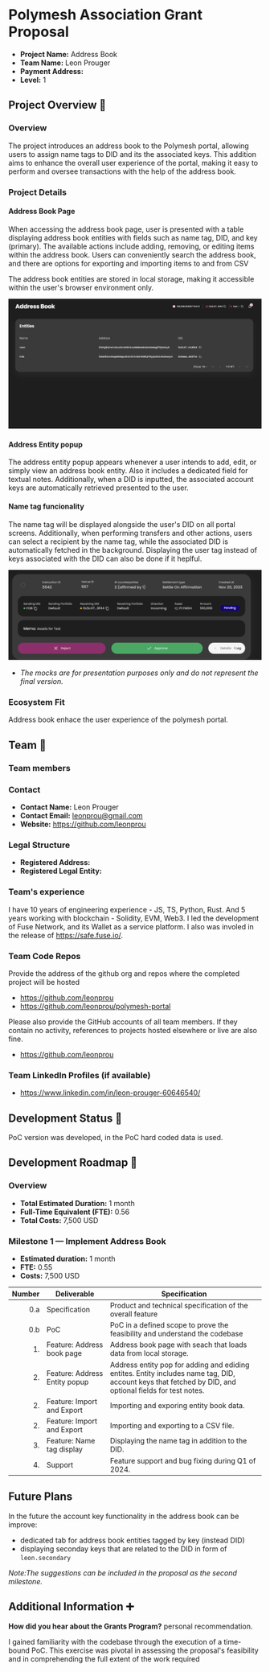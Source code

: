 # Polymesh Association Grant Proposal


- **Project Name:** Address Book
- **Team Name:** Leon Prouger
- **Payment Address:**
- **Level:** 1

## Project Overview :page_facing_up:

### Overview

The project introduces an address book to the Polymesh portal, allowing users to assign name tags to DID and its the associated keys. This addition aims to enhance the overall user experience of the portal, making it easy to perform and oversee transactions with the help of the address book.

### Project Details

#### Address Book Page

When accessing the address book page, user is presented with a table displaying address book entities with fields such as name tag, DID, and key (primary). The available actions include adding, removing, or editing items within the address book. Users can conveniently search the address book, and there are options for exporting and importing items to and from CSV

The address book entities are stored in local storage, making it accessible within the user's browser environment only.

![Examplle mock](image.png)


#### Address Entity popup

The address entity popup appears whenever a user intends to add, edit, or simply view an address book entity. Also it includes a dedicated field for textual notes. Additionally, when a DID is inputted, the associated account keys are automatically retrieved presented to the user.

#### Name tag funcionality

The name tag will be displayed alongside the user's DID on all portal screens. Additionally, when performing transfers and other actions, users can select a recipient by the name tag, while the associated DID is automatically fetched in the background. Displaying the user tag instead of keys associated with the DID can also be done if it heplful.

![Mock](image-1.png)

* *The mocks are for presentation purposes only and do not represent the final version.*

### Ecosystem Fit

Address book enhace the user experience of the polymesh portal.

## Team :busts_in_silhouette:

### Team members

### Contact

- **Contact Name:** Leon Prouger
- **Contact Email:** leonprou@gmail.com
- **Website:** https://github.com/leonprou

### Legal Structure

- **Registered Address:** 
- **Registered Legal Entity:**

### Team's experience

I have 10 years of engineering experience - JS, TS, Python, Rust. And 5 years working with blockchain - Solidity, EVM, Web3. I led the development of Fuse Network, and its Wallet as a service platform. I also was involed in the release of https://safe.fuse.io/.

### Team Code Repos

Provide the address of the github org and repos where the completed project will be hosted
- https://github.com/leonprou
- https://github.com/leonprou/polymesh-portal

Please also provide the GitHub accounts of all team members. If they contain no activity, references to projects hosted elsewhere or live are also fine.

- https://github.com/leonprou

### Team LinkedIn Profiles (if available)

- https://www.linkedin.com/in/leon-prouger-60646540/

## Development Status :open_book:

PoC version was developed, in the PoC hard coded data is used.

## Development Roadmap :nut_and_bolt:

### Overview

- **Total Estimated Duration:** 1 month
- **Full-Time Equivalent (FTE):** 0.56
- **Total Costs:** 7,500 USD

### Milestone 1 — Implement Address Book

- **Estimated duration:** 1 month
- **FTE:** 0.55
- **Costs:** 7,500 USD

| Number | Deliverable | Specification |
| -----: | ----------- | ------------- |
| 0.a  | Specification | Product and technical specification of the overall feature
| 0.b | PoC | PoC in a defined scope to prove the feasibility and understand the codebase
| 1. | Feature: Address book page | Address book page with seach that loads data from local storage.
| 2. | Feature: Address Entity popup | Address entity pop for adding and ediding entites. Entity includes name tag, DID, account keys that fetched by DID, and optional fields for test notes.
| 2. | Feature: Import and Export | Importing and exporing entity book data.
| 2. | Feature: Import and Export | Importing and exporting to a CSV file.
| 3. | Feature: Name tag display | Displaying the name tag in addition to the DID.
| 4. | Support | Feature support and bug fixing during Q1 of 2024.

## Future Plans

In the future the account key functionality in the address book can be improve:
- dedicated tab for address book entities tagged by key (instead DID)
- displaying seconday keys that are related to the DID in form of `leon.secondary`

*Note:The suggestions can be included in the proposal as the second milestone.*

## Additional Information :heavy_plus_sign:

**How did you hear about the Grants Program?** personal recommendation.

I gained familiarity with the codebase through the execution of a time-bound PoC. This exercise was pivotal in assessing the proposal's feasibility and in comprehending the full extent of the work required